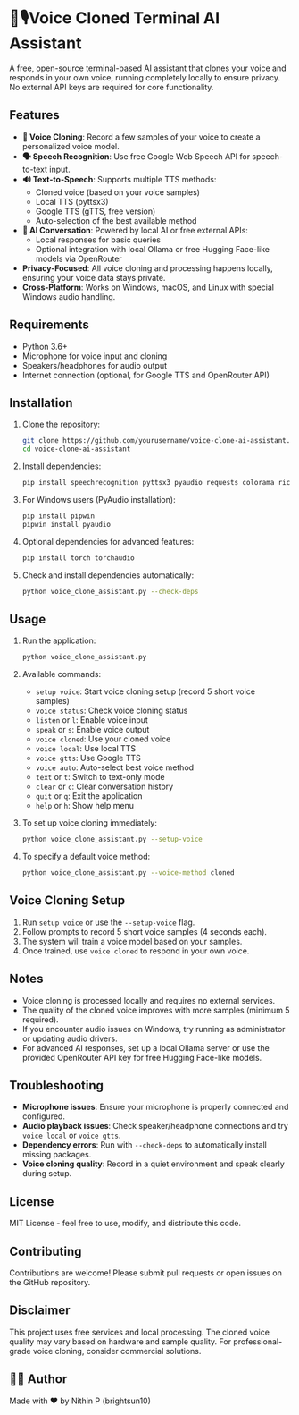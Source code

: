 # 🧠🎙️Voice Cloned Terminal AI Assistant

A free, open-source terminal-based AI assistant that clones your voice and responds in your own voice, running completely locally to ensure privacy. No external API keys are required for core functionality.

## Features
- **🎤 Voice Cloning**: Record a few samples of your voice to create a personalized voice model.
- **🗣️ Speech Recognition**: Use free Google Web Speech API for speech-to-text input.
- **🔊 Text-to-Speech**: Supports multiple TTS methods:
  - Cloned voice (based on your voice samples)
  - Local TTS (pyttsx3)
  - Google TTS (gTTS, free version)
  - Auto-selection of the best available method
- **🤖 AI Conversation**: Powered by local AI or free external APIs:
  - Local responses for basic queries
  - Optional integration with local Ollama or free Hugging Face-like models via OpenRouter
- **Privacy-Focused**: All voice cloning and processing happens locally, ensuring your voice data stays private.
- **Cross-Platform**: Works on Windows, macOS, and Linux with special Windows audio handling.

## Requirements
- Python 3.6+
- Microphone for voice input and cloning
- Speakers/headphones for audio output
- Internet connection (optional, for Google TTS and OpenRouter API)

## Installation
1. Clone the repository:
   ```bash
   git clone https://github.com/yourusername/voice-clone-ai-assistant.git
   cd voice-clone-ai-assistant
   ```

2. Install dependencies:
   ```bash
   pip install speechrecognition pyttsx3 pyaudio requests colorama rich gtts pygame librosa soundfile numpy scipy scikit-learn joblib
   ```

3. For Windows users (PyAudio installation):
   ```bash
   pip install pipwin
   pipwin install pyaudio
   ```

4. Optional dependencies for advanced features:
   ```bash
   pip install torch torchaudio
   ```

5. Check and install dependencies automatically:
   ```bash
   python voice_clone_assistant.py --check-deps
   ```

## Usage
1. Run the application:
   ```bash
   python voice_clone_assistant.py
   ```

2. Available commands:
   - `setup voice`: Start voice cloning setup (record 5 short voice samples)
   - `voice status`: Check voice cloning status
   - `listen` or `l`: Enable voice input
   - `speak` or `s`: Enable voice output
   - `voice cloned`: Use your cloned voice
   - `voice local`: Use local TTS
   - `voice gtts`: Use Google TTS
   - `voice auto`: Auto-select best voice method
   - `text` or `t`: Switch to text-only mode
   - `clear` or `c`: Clear conversation history
   - `quit` or `q`: Exit the application
   - `help` or `h`: Show help menu

3. To set up voice cloning immediately:
   ```bash
   python voice_clone_assistant.py --setup-voice
   ```

4. To specify a default voice method:
   ```bash
   python voice_clone_assistant.py --voice-method cloned
   ```

## Voice Cloning Setup
1. Run `setup voice` or use the `--setup-voice` flag.
2. Follow prompts to record 5 short voice samples (4 seconds each).
3. The system will train a voice model based on your samples.
4. Once trained, use `voice cloned` to respond in your own voice.

## Notes
- Voice cloning is processed locally and requires no external services.
- The quality of the cloned voice improves with more samples (minimum 5 required).
- If you encounter audio issues on Windows, try running as administrator or updating audio drivers.
- For advanced AI responses, set up a local Ollama server or use the provided OpenRouter API key for free Hugging Face-like models.

## Troubleshooting
- **Microphone issues**: Ensure your microphone is properly connected and configured.
- **Audio playback issues**: Check speaker/headphone connections and try `voice local` or `voice gtts`.
- **Dependency errors**: Run with `--check-deps` to automatically install missing packages.
- **Voice cloning quality**: Record in a quiet environment and speak clearly during setup.

## License
MIT License - feel free to use, modify, and distribute this code.

## Contributing
Contributions are welcome! Please submit pull requests or open issues on the GitHub repository.

## Disclaimer
This project uses free services and local processing. The cloned voice quality may vary based on hardware and sample quality. For professional-grade voice cloning, consider commercial solutions.

## 🙋‍♂️ Author

Made with ❤️ by Nithin P (brightsun10)
